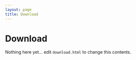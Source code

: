 ```yaml
---
layout: page
title: Download
---
```

# Download
Nothing here yet... edit ```download.html``` to change this contents.
